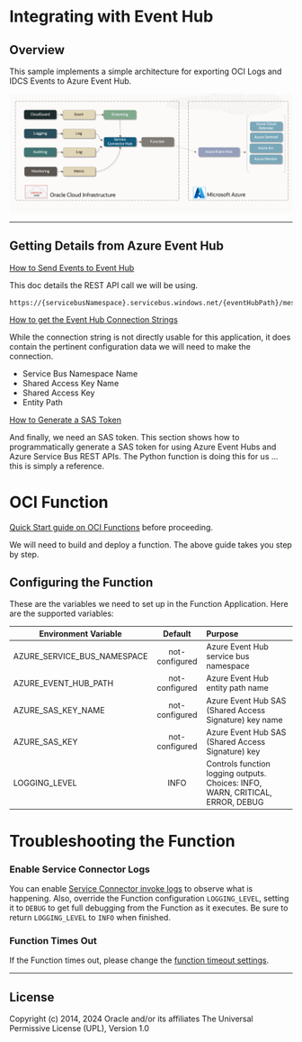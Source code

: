 # Integrating with Event Hub

##  Overview

This sample implements a simple architecture for exporting OCI Logs and IDCS Events to Azure Event Hub.


![](images/architecture.event.hub.png)

---

## Getting Details from Azure Event Hub

[How to Send Events to Event Hub](https://learn.microsoft.com/en-us/rest/api/eventhub/send-event)

This doc details the REST API call we will be using.

    https://{servicebusNamespace}.servicebus.windows.net/{eventHubPath}/messages


[How to get the Event Hub Connection Strings](https://learn.microsoft.com/en-us/azure/event-hubs/event-hubs-get-connection-string)

While the connection string is not directly usable for this application, it does contain 
the pertinent configuration data we will need to make the connection.

- Service Bus Namespace Name
- Shared Access Key Name
- Shared Access Key
- Entity Path

[How to Generate a SAS Token](https://learn.microsoft.com/en-us/rest/api/eventhub/generate-sas-token)

And finally, we need an SAS token.  This section shows how to programmatically generate a 
SAS token for using Azure Event Hubs and Azure Service Bus REST APIs.  The Python function
is doing this for us ... this is simply a reference.

# OCI Function

[Quick Start guide on OCI Functions](https://docs.oracle.com/en-us/iaas/Content/Functions/Tasks/functionsquickstartguidestop.htm) before proceeding.

We will need to build and deploy a function.  The above guide takes you step by step.

## Configuring the Function

These are the variables we need to set up in the Function Application.  Here are the supported variables:

| Environment Variable        |    Default     | Purpose                                                                                              |
|-----------------------------|:--------------:|:-----------------------------------------------------------------------------------------------------|
| AZURE_SERVICE_BUS_NAMESPACE | not-configured | Azure Event Hub service bus namespace                                                                |
| AZURE_EVENT_HUB_PATH        | not-configured | Azure Event Hub entity path name                                                                     |
| AZURE_SAS_KEY_NAME          | not-configured | Azure Event Hub SAS (Shared Access Signature) key name                                               |
| AZURE_SAS_KEY               | not-configured | Azure Event Hub SAS (Shared Access Signature) key                                                    |
| LOGGING_LEVEL               |      INFO      | Controls function logging outputs.  Choices: INFO, WARN, CRITICAL, ERROR, DEBUG                      |



# Troubleshooting the Function

### Enable Service Connector Logs

You can enable [Service Connector invoke logs](https://docs.oracle.com/en-us/iaas/Content/connector-hub/service-logging.htm) 
to observe what is happening.  Also, override the Function configuration `LOGGING_LEVEL`, setting it to `DEBUG` to
get full debugging from the Function as it executes.  Be sure to return `LOGGING_LEVEL` to `INFO` when finished.

### Function Times Out

If the Function times out, please change the
[function timeout settings](https://docs.oracle.com/en-us/iaas/Content/Functions/Tasks/functionscustomizing.htm).

---
## License
Copyright (c) 2014, 2024 Oracle and/or its affiliates
The Universal Permissive License (UPL), Version 1.0

